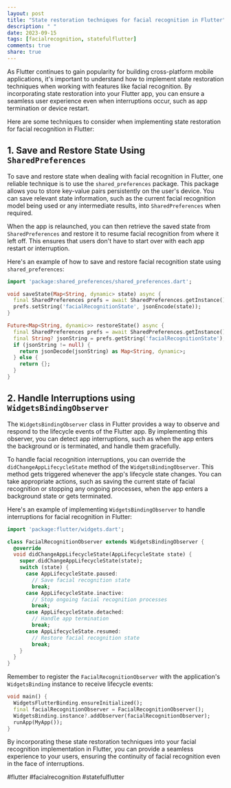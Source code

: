 ```yaml
---
layout: post
title: "State restoration techniques for facial recognition in Flutter"
description: " "
date: 2023-09-15
tags: [facialrecognition, statefulflutter]
comments: true
share: true
---
```


As Flutter continues to gain popularity for building cross-platform mobile applications, it's important to understand how to implement state restoration techniques when working with features like facial recognition. By incorporating state restoration into your Flutter app, you can ensure a seamless user experience even when interruptions occur, such as app termination or device restart.

Here are some techniques to consider when implementing state restoration for facial recognition in Flutter:

## 1. Save and Restore State Using `SharedPreferences`

To save and restore state when dealing with facial recognition in Flutter, one reliable technique is to use the `shared_preferences` package. This package allows you to store key-value pairs persistently on the user's device. You can save relevant state information, such as the current facial recognition model being used or any intermediate results, into `SharedPreferences` when required.

When the app is relaunched, you can then retrieve the saved state from `SharedPreferences` and restore it to resume facial recognition from where it left off. This ensures that users don't have to start over with each app restart or interruption.

Here's an example of how to save and restore facial recognition state using `shared_preferences`:

```dart
import 'package:shared_preferences/shared_preferences.dart';

void saveState(Map<String, dynamic> state) async {
  final SharedPreferences prefs = await SharedPreferences.getInstance();
  prefs.setString('facialRecognitionState', jsonEncode(state));
}

Future<Map<String, dynamic>> restoreState() async {
  final SharedPreferences prefs = await SharedPreferences.getInstance();
  final String? jsonString = prefs.getString('facialRecognitionState');
  if (jsonString != null) {
    return jsonDecode(jsonString) as Map<String, dynamic>;
  } else {
    return {};
  }
}
```

## 2. Handle Interruptions using `WidgetsBindingObserver`

The `WidgetsBindingObserver` class in Flutter provides a way to observe and respond to the lifecycle events of the Flutter app. By implementing this observer, you can detect app interruptions, such as when the app enters the background or is terminated, and handle them gracefully.

To handle facial recognition interruptions, you can override the `didChangeAppLifecycleState` method of the `WidgetsBindingObserver`. This method gets triggered whenever the app's lifecycle state changes. You can take appropriate actions, such as saving the current state of facial recognition or stopping any ongoing processes, when the app enters a background state or gets terminated.

Here's an example of implementing `WidgetsBindingObserver` to handle interruptions for facial recognition in Flutter:

```dart
import 'package:flutter/widgets.dart';

class FacialRecognitionObserver extends WidgetsBindingObserver {
  @override
  void didChangeAppLifecycleState(AppLifecycleState state) {
    super.didChangeAppLifecycleState(state);
    switch (state) {
      case AppLifecycleState.paused:
        // Save facial recognition state
        break;
      case AppLifecycleState.inactive:
        // Stop ongoing facial recognition processes
        break;
      case AppLifecycleState.detached:
        // Handle app termination
        break;
      case AppLifecycleState.resumed:
        // Restore facial recognition state
        break;
    }
  }
}
```

Remember to register the `FacialRecognitionObserver` with the application's `WidgetsBinding` instance to receive lifecycle events:

```dart
void main() {
  WidgetsFlutterBinding.ensureInitialized();
  final facialRecognitionObserver = FacialRecognitionObserver();
  WidgetsBinding.instance?.addObserver(facialRecognitionObserver);
  runApp(MyApp());
}
```

By incorporating these state restoration techniques into your facial recognition implementation in Flutter, you can provide a seamless experience to your users, ensuring the continuity of facial recognition even in the face of interruptions.

#flutter #facialrecognition #statefulflutter